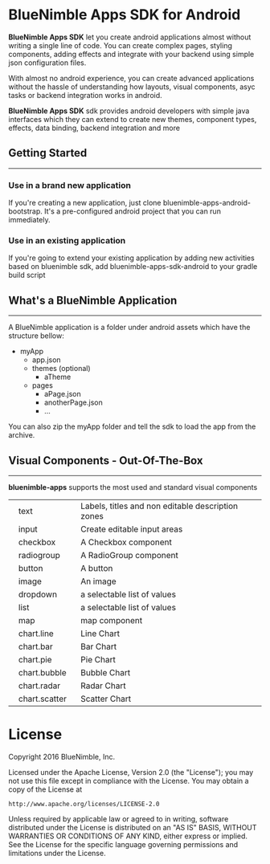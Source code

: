 # BlueNimble Apps SDK for Android

**BlueNimble Apps SDK** let you create android applications almost without writing a single line of code. You can create complex pages, styling components, adding effects and integrate with your backend using simple json configuration files.

With almost no android experience, you can create advanced applications without the hassle of understanding how layouts, visual components, asyc tasks or backend integration works in android.

**BlueNimble Apps SDK** sdk provides android developers with simple java interfaces which they can extend to create new themes, component types, effects, data binding, backend integration and more

## Getting Started
-----

### Use in a brand new application
If you're creating a new application, just clone bluenimble-apps-android-bootstrap. It's a pre-configured android project that you can run immediately.

### Use in an existing application
If you're going to extend your existing application by adding new activities based on bluenimble sdk, add bluenimble-apps-sdk-android to your gradle build script

## What's a BlueNimble Application 
-----

A BlueNimble application is a folder under android assets which have the structure bellow:

- myApp
  - app.json
  - themes (optional)
    - aTheme
  - pages 
    - aPage.json
	- anotherPage.json
	- ...

You can also zip the myApp folder and tell the sdk to load the app from the archive. 
	
## Visual Components - Out-Of-The-Box
-----

**bluenimble-apps** supports the most used and standard visual components
<table>
<tr style="border: 0px;">
<td style="border: 0px; padding-left: 20px;">
text
</td>
<td style="border: 0px; padding-left: 20px;">
Labels, titles and non editable description zones
</td>
</tr>
<tr style="border: 0px;">
<td style="border: 0px; padding-left: 20px;">
input
</td>
<td style="border: 0px; padding-left: 20px;">
Create editable input areas
</td>
</tr>
<tr style="border: 0px;">
<td style="border: 0px; padding-left: 20px;">
checkbox
</td>
<td style="border: 0px; padding-left: 20px;">
A Checkbox component
</td>
</tr>
<tr style="border: 0px;">
<td style="border: 0px; padding-left: 20px;">
radiogroup
</td>
<td style="border: 0px; padding-left: 20px;">
A RadioGroup component
</td>
</tr>
<tr style="border: 0px;">
<td style="border: 0px; padding-left: 20px;">
button
</td>
<td style="border: 0px; padding-left: 20px;">
A button 
</td>
<tr style="border: 0px;">
<td style="border: 0px; padding-left: 20px;">
image
</td>
<td style="border: 0px; padding-left: 20px;">
An image 
</td>
</tr>
<tr style="border: 0px;">
<td style="border: 0px; padding-left: 20px;">
dropdown
</td>
<td style="border: 0px; padding-left: 20px;">
a selectable list of values 
</td>
</tr>
<tr style="border: 0px;">
<td style="border: 0px; padding-left: 20px;">
list
</td>
<td style="border: 0px; padding-left: 20px;">
a selectable list of values 
</td>
</tr>
<tr style="border: 0px;">
<td style="border: 0px; padding-left: 20px;">
map
</td>
<td style="border: 0px; padding-left: 20px;">
map component 
</td>
</tr>
<tr style="border: 0px;">
<td style="border: 0px; padding-left: 20px;">
chart.line
</td>
<td style="border: 0px; padding-left: 20px;">
Line Chart 
</td>
</tr>
<tr style="border: 0px;">
<td style="border: 0px; padding-left: 20px;">
chart.bar
</td>
<td style="border: 0px; padding-left: 20px;">
Bar Chart 
</td>
</tr>
<tr style="border: 0px;">
<td style="border: 0px; padding-left: 20px;">
chart.pie
</td>
<td style="border: 0px; padding-left: 20px;">
Pie Chart 
</td>
</tr>
<tr style="border: 0px;">
<td style="border: 0px; padding-left: 20px;">
chart.bubble
</td>
<td style="border: 0px; padding-left: 20px;">
Bubble Chart 
</td>
</tr>
<tr style="border: 0px;">
<td style="border: 0px; padding-left: 20px;">
chart.radar
</td>
<td style="border: 0px; padding-left: 20px;">
Radar Chart 
</td>
</tr>
<tr style="border: 0px;">
<td style="border: 0px; padding-left: 20px;">
chart.scatter
</td>
<td style="border: 0px; padding-left: 20px;">
Scatter Chart 
</td>
</tr>
</table>

License
=======
Copyright 2016 BlueNimble, Inc.

Licensed under the Apache License, Version 2.0 (the "License");
you may not use this file except in compliance with the License.
You may obtain a copy of the License at

    http://www.apache.org/licenses/LICENSE-2.0

Unless required by applicable law or agreed to in writing, software
distributed under the License is distributed on an "AS IS" BASIS,
WITHOUT WARRANTIES OR CONDITIONS OF ANY KIND, either express or implied.
See the License for the specific language governing permissions and
limitations under the License.

